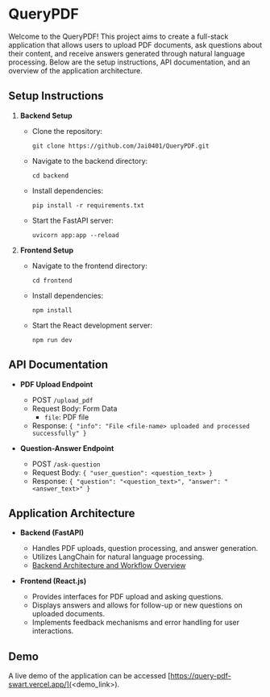 # QueryPDF

Welcome to the QueryPDF! This project aims to create a full-stack application that allows users to upload PDF documents, ask questions about their content, and receive answers generated through natural language processing. Below are the setup instructions, API documentation, and an overview of the application architecture.

## Setup Instructions

1. **Backend Setup**
   - Clone the repository:
     ```
     git clone https://github.com/Jai0401/QueryPDF.git
     ```
   - Navigate to the backend directory:
     ```
     cd backend
     ```
   - Install dependencies:
     ```
     pip install -r requirements.txt
     ```
   - Start the FastAPI server:
     ```
     uvicorn app:app --reload
     ```

2. **Frontend Setup**
   - Navigate to the frontend directory:
     ```
     cd frontend
     ```
   - Install dependencies:
     ```
     npm install
     ```
   - Start the React development server:
     ```
     npm run dev
     ```

## API Documentation

- **PDF Upload Endpoint**
  - POST `/upload_pdf`
  - Request Body: Form Data
    - `file`: PDF file
  - Response: `{
    "info": "File <file-name> uploaded and processed successfully"
}`

- **Question-Answer Endpoint**
  - POST `/ask-question`
  - Request Body: `{ "user_question": <question_text> }`
  - Response: `{
    "question": "<question_text>",
    "answer": "<answer_text>"
}`

## Application Architecture

- **Backend (FastAPI)**
  - Handles PDF uploads, question processing, and answer generation.
  - Utilizes LangChain for natural language processing.
  - [Backend Architecture and Workflow Overview](backend/README.md#Backend-Architecture-and-Workflow-Overview)

- **Frontend (React.js)**
  - Provides interfaces for PDF upload and asking questions.
  - Displays answers and allows for follow-up or new questions on uploaded documents.
  - Implements feedback mechanisms and error handling for user interactions.

## Demo

A live demo of the application can be accessed [https://query-pdf-swart.vercel.app/](<demo_link>).
